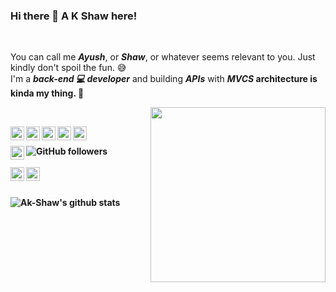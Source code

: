### Hi there 👋 A K Shaw here!
<br/>

You can call me <b><i>Ayush</i></b>, or <b><i>Shaw</i></b>, or whatever seems relevant to you. Just kindly don't spoil the fun. 😅
<br />
I'm a <b><i>back-end 💻 developer</i></b> and building <b><i>APIs</i></b> with <b><i>MVCS</i><b> architecture is kinda my thing. 😬

<img align="right" src="https://media3.giphy.com/media/L1R1tvI9svkIWwpVYr/giphy.gif?cid=ecf05e47z5m20vzhay52hnxgmx06tkmgpt6s2lbku1q4wp3n&rid=giphy.gif" width="280" height="auto" />
<br/>

<a href="https://twitter.com/akshawz"><img align="left" alt="Twitter" width="22px" src="https://cdn.jsdelivr.net/npm/simple-icons@v3/icons/twitter.svg" /></a><a href="https://www.linkedin.com/in/ayush-shaw/"><img align="left" alt="LinkedIn" width="22px" src="https://cdn.jsdelivr.net/npm/simple-icons@v3/icons/linkedin.svg" /></a><a href="https://www.instagram.com/akshawz/"><img align="left" alt="Instagram" width="22px" src="https://cdn.jsdelivr.net/npm/simple-icons@v3/icons/instagram.svg" /></a><a href="https://www.facebook.com/ayush.shaw.148/"><img align="left" alt="FB" width="22px" src="https://cdn.jsdelivr.net/npm/simple-icons@3.13.0/icons/facebook.svg" /></a><a href="https://www.reddit.com/user/akshawz"><img align="left" alt="Reddit" width="22px" src="https://cdn.jsdelivr.net/npm/simple-icons@3.13.0/icons/reddit.svg" /></a>


<br/>

<a href="mailto:ayushshawz@gmail.com"><img align="left" alt="GMail" width="22px" src="https://cdn.jsdelivr.net/npm/simple-icons@3.13.0/icons/gmail.svg" /></a><img align="left" alt="GitHub followers" src="https://img.shields.io/github/followers/Ak-Shaw?color=green&logo=github&style=for-the-badge">
<br />
<br />
<a href="https://stackoverflow.com/users/11622380/ayush-shaw"><img align="left" alt="StackOverflow" width="22px" src="https://cdn.jsdelivr.net/npm/simple-icons@3.13.0/icons/stackoverflow.svg" /></a><a href="https://medium.com/@ayushshawz"><img align="left" alt="Medium" width="22px" src="https://cdn.jsdelivr.net/npm/simple-icons@3.13.0/icons/medium.svg" /></a>
<br />
<br />

![Ak-Shaw's github stats](https://github-readme-stats.vercel.app/api?username=Ak-Shaw&theme=onedark)